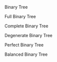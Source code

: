 Binary Tree

Full Binary Tree

Complete Binary Tree

Degenerate Binary Tree

Perfect Binary Tree

Balanced Binary Tree
